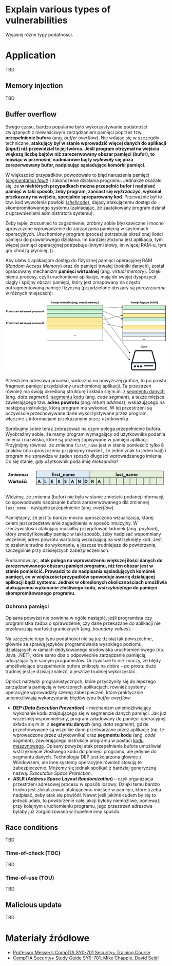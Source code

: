 # Explain various types of vulnerabilities
Wyjaśnij różne typy podatności.
# Application
TBD
## Memory injection
TBD
## Buffer overflow
Swego czasu, bardzo popularne było wykorzystywanie podatności związanych z niewłaściwym zarządzaniem pamięci poprzez tzw. **przepełnienie bufora** (ang. *buffer overflow*). Nie wdając się w szczegóły techniczne, **atakujący był w stanie wprowadzić więcej danych do aplikacji (*input*) niż przewidział to jej twórca. Jeśli program otrzymał na wejściu większą liczbę bajtów niż zarezerwowany obszar pamięci (bufor), to mówiąc w przenośni, nadmiarowe bajty *wylewały* się poza zarezerwowany bufor, nadpisując sąsiadujące komórki pamięci**.

W większości przypadków, powodowało to błąd naruszenia pamięci ([*segmentation fault*](https://en.wikipedia.org/wiki/Segmentation_fault)) i zakończenie działania programu. Jednakże okazało się, że **w niektórych przypadkach można przepełnić bufor i nadpisać pamięć w taki sposób, żeby program, zamiast się *wykrzaczyć*, wykonał przekazany na wejściu, specjalnie spreparowany kod**. Przeważnie był to tzw. kod wywołania powłoki ([*shellcode*](https://en.wikipedia.org/wiki/Shellcode)), dający atakującemu dostęp do skompromitowanego systemu (zakładając, że zaatakowany program działał z uprawnieniami administratora systemu).

Żeby lepiej zrozumieć to zagadnienie, zróbmy sobie błyskawiczne i mocno uproszczone wprowadzenie do zarządzania pamięcią w systemach operacyjnych. Uruchomiony program (proces) potrzebuje określonej ilości pamięci do prawidłowego działania. Im bardziej złożona jest aplikacja, tym więcej pamięci operacyjnej potrzebuje (innymi słowy, im więcej RAM-u, tym gry chodzą płynniej ;)).

Aby ułatwić aplikacjom dostęp do fizycznej pamięci operacyjnej RAM (_Random Access Memory_) oraz do pamięci trwałej (nośniki danych), został opracowany mechanizm **pamięci wirtualnej** (ang. *virtual memory*). Dzięki niemu procesy, czyli uruchomione aplikacje, mają do swojej dyspozycji ciągły i spójny obszar pamięci, który jest zmapowany na często pofragmentowaną pamięć fizyczną (przydzielone obszary są *porozrzucane* w różnych miejscach):

![virtual-memory](https://github.com/mieczyk/comptia-security-plus-po-polsku/blob/main/media/2-3-buffer-overflow-virtual-memory.png)

Przestrzeń adresowa procesu, widoczna na powyższej grafice, to po prostu fragment pamięci przydzielony uruchomionej aplikacji. Ta przestrzeń również ma swoją określoną strukturę i składa się m.in. z [segmentu danych](https://en.wikipedia.org/wiki/Data_segment) (ang. *data segment*), [segmentu kodu](https://en.wikipedia.org/wiki/Code_segment) (ang. *code segment*), a także miejsca zawierającego tzw. **adres powrotu** (ang. *return address*), wskazującego na następną instrukcję, którą program ma wykonać. W tej przestrzeni są oczywiście przechowywane dane wykorzystywane przez program, włącznie z informacjami przekazanymi przez użytkownika.

Spróbujmy sobie teraz zobrazować na czym polega przepełnienie bufora. Wyobraźmy sobie, że mamy program wymagający od użytkownika podania imienia i nazwiska, które są później zapisywane w pamięci aplikacji. Przyjmijmy również, że zmienna `first_name` jest w stanie pomieścić tylko 8 znaków (dla uproszczenia przyjmijmy również, że jeden znak to jeden bajt) i program nie sprawdza w żaden sposób długości wprowadzanego imienia. Co się stanie, gdy użytkownik poda imię *Aleksandra*?

![buffer-overflow-example](https://github.com/mieczyk/comptia-security-plus-po-polsku/blob/main/media/2-3-buffer-overflow-example.png)

Widzimy, że zmienna (bufor) nie była w stanie zmieścić podanej informacji, co spowodowało nadpisanie bufora zarezerwowanego dla zmiennej `last_name` – nastąpiło przepełnienie (ang. *overflow*).

Pamiętajmy, że jest to bardzo mocno uproszczona wizualizacja, której celem jest przedstawienie zagadnienia w sposób intuicyjny. W rzeczywistości atakujący musiałby przygotować ładunek (ang. *payload*), który zmodyfikowałby pamięć w taki sposób, żeby nadpisać wspomniany wcześniej adres powrotu wartością wskazującą na wstrzyknięty kod. Jest to szalenie trudne do wykonania, a jeszcze trudniejsze do powtórzenia, szczególnie przy dzisiejszych zabezpieczeniach.

Podsumowując, **atak polega na wprowadzeniu większej ilości danych do zarezerwowanego obszaru pamięci programu, niż ten obszar jest w stanie pomieścić. Prowadzi to do nadpisania sąsiadujących komórek pamięci, co w większości przypadków spowoduje awarię działającej aplikacji bądź systemu. Jednak w określonych okolicznościach umożliwia atakującemu wykonanie złośliwego kodu, *wstrzykniętego* do pamięci skompromitowanego programu**.
### Ochrona pamięci
Opisana powyżej nie powinna w ogóle nastąpić, jeśli programista czy programistka zadba o sprawdzenie, czy dane przekazane do aplikacji nie przekraczają wartości granicznych (ang. *boundary values*).

Na szczęście tego typu podatności nie są już dzisiaj tak powszechne, głównie za sprawą języków programowania wysokiego poziomu, działających w ramach dedykowanego środowiska uruchomieniowego (np. Java, .NET), które samo dba o odpowiednie zarządzanie pamięcią, odciążając tym samym programistów. Oczywiście to nie znaczy, że błędy umożliwiające przepełnienie bufora zniknęły na dobre – po prostu dużo trudniej jest je dzisiaj znaleźć, a jeszcze trudniej wykorzystać.

Oprócz narzędzi programistycznych, które przyczyniły się do lepszego zarządzania pamięcią w tworzonych aplikacjach, również systemy operacyjne wprowadziły szereg zabezpieczeń, które praktycznie uniemożliwiają wykorzystanie błędów typu *buffer overflow*:
- **DEP (*Data Execution Prevention*)** – mechanizm uniemożliwiający wykonanie kodu znajdującego się w segmencie danych pamięci. Jak już wcześniej wspomnieliśmy, program załadowany do pamięci operacyjnej składa się m.in. z **segmentu danych** (ang. _data segment_), gdzie przechowywane są wszelkie dane przetwarzane przez aplikację (np. te wprowadzone przez użytkownika) oraz **segmentu kodu** (ang. *code segment*), zawierającego instrukcje programu w postaci [kodu maszynowego](https://en.wikipedia.org/wiki/Machine_code). Opisany powyżej atak przepełnienia bufora umożliwiał wstrzyknięcie złośliwego kodu do pamięci programu, ale jedynie do segmentu danych. Technologia DEP jest kojarzona głównie z Windowsem, ale inne systemy operacyjne również stosują te zabezpieczenie. Możemy się jednak spotkać z bardziej generyczną nazwą: *Executable Space Protection*.
- **ASLR (*Address Space Layout Randomization*)** – czyli organizacja przestrzeni adresowej procesu w sposób losowy. Dzięki temu bardzo trudno jest zlokalizować atakującemu miejsce w pamięci, które trzeba nadpisać, żeby atak się powiódł. Nawet jeśli jakimś cudem by się to jednak udało, to powtórzenie całej akcji byłoby niemożliwe, ponieważ przy kolejnym uruchomieniu programu, jego przestrzeń adresowa byłaby już zorganizowana w zupełnie inny sposób.
## Race conditions
TBD
### Time-of-check (TOC)
TBD
### Time-of-use (TOU)
TBD
## Malicious update
TBD
# Materiały źródłowe
- [Professor Messer’s CompTIA SY0-701 Security+ Training Course](https://www.professormesser.com/security-plus/sy0-701/sy0-701-video/sy0-701-comptia-security-plus-course/)
- [CompTIA Security+ Study Guide SY0-701, Mike Chapple, David Seidl](https://www.amazon.com/CompTIA-Security-Study-Practice-Questions/dp/1394211414)